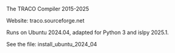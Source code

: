 The TRACO Compiler  2015-2025

Website: traco.sourceforge.net

Runs on Ubuntu 2024.04, adapted for Python 3 and islpy 2025.1.

See the file:   install_ubuntu_2024_04
